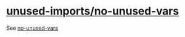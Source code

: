 [unused-imports/no-unused-vars](https://github.com/sweepline/eslint-plugin-unused-imports/blob/master/docs/rules/no-unused-vars.md)
========================================================================================================================================================
See [no-unused-vars](../eslint/no-unused-vars.md)
